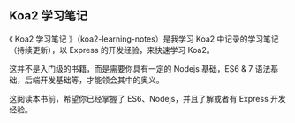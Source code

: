 ## Koa2 学习笔记

《 Koa2 学习笔记 》（koa2-learning-notes）是我学习 Koa2 中记录的学习笔记（持续更新），以 Express 的开发经验，来快速学习 Koa2。

这并不是入门级的书籍，而是需要你具有一定的 Nodejs 基础，ES6 & 7 语法基础，后端开发基础等，才能领会其中的奥义。

这阅读本书前，希望你已经掌握了 ES6、Nodejs，并且了解或者有 Express 开发经验。
